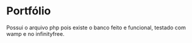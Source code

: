 # Portfólio
Possui o arquivo php pois existe o banco feito e funcional, testado com wamp e no infinityfree.
